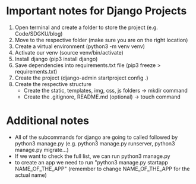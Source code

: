 # Important notes for Django Projects

1. Open terminal and create a folder to store the project (e.g. Code/SDGKU/blog)
2. Move to the respective folder (make sure you are on the right location)
3. Create a virtual environment (python3 -m venv venv)
4. Activate our venv (source venv/bin/activate)
5. Install django (pip3 install django)
6. Save dependencies into requirements.txt file (pip3 freeze > requirements.txt) 
7. Create the project (django-admin startproject config .)
8. Create the respective structure
    - Create the static, templates, img, css, js folders -> mkdir command
    - Create the .gitignore, README.md (optional)  -> touch command

# Additional notes
- All of the subcommands for django are going to called followed by python3 manage.py (e.g. python3 manage.py runserver, python3 manage.py migrate...)
- If we want to check the full list, we can run python3 manage.py
- to create an app we need to run "python3 manage.py startapp NAME_OF_THE_APP"
(remember to change NAME_OF_THE_APP for the actual name)